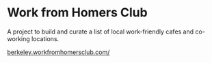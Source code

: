 Work from Homers Club
=====================

A project to build and curate a list of local work-friendly cafes and co-working locations.

[berkeley.workfromhomersclub.com/](http://berkeley.workfromhomersclub.com/)
